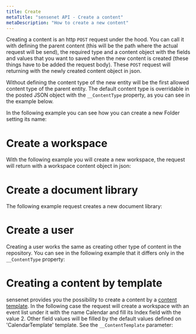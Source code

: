 ```yaml
---
title: Create
metaTitle: "sensenet API - Create a content"
metaDescription: "How to create a new content"
---
```


Creating a content is an http `POST` request under the hood. You can call it with defining the parent content (this will be the path where the actual request will be send), the required type and a content object with the fields and values that you want to saved when the new content is created (these things have to be added the request body). These `POST` request will returning with the newly created content object in json.

Without defining the content type of the new entity will be the first allowed content type of the parent entity. The default content type is overridable in the posted JSON object with the `__ContentType` property, as you can see in the example below.

In the following example you can see how you can create a new Folder setting its name:

<tab category="content-management" article="create" example="create" />

# Create a workspace

With the following example you will create a new workspace, the request will return with a workspace content object in json:

<tab category="content-management" article="create" example="createWs" />

# Create a document library

The following example request creates a new document library:

<tab category="content-management" article="create" example="createDocLib" />

# Create a user

Creating a user works the same as creating other type of content in the repository. You can see in the following example that it differs only in the `__ContentType` property:

<tab category="content-management" article="create" example="createUser" />

# Creating a content by template

sensenet provides you the possibility to create a content by a [content template](/concepts/content-template). In the following case the request will create a workspace with an event list under it with the name Calendar and fill its Index field with the value 2. Other field values will be filled by the default values defined on 'CalendarTemplate' template. See the `__ContentTemplate` parameter:

<tab category="content-management" article="create" example="createByTemplate" />
